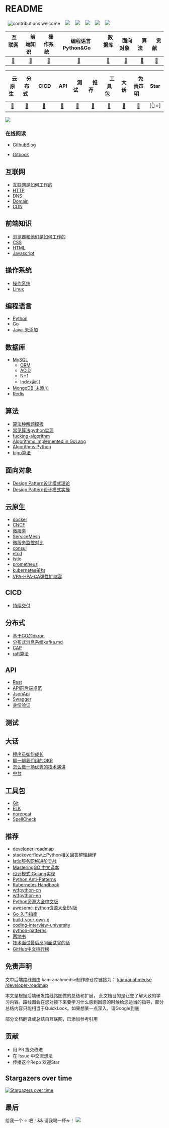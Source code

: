 # README

&nbsp; ![contributions welcome](https://img.shields.io/static/v1.svg?label=Contributions&message=Welcome&style=flat-square&color=blueviolet)&nbsp;
&nbsp; ![](https://img.shields.io/github/license/dasydong/interview)&nbsp;
&nbsp; ![](https://badgen.net/github/stars/dasydong/interview)&nbsp;
&nbsp; ![](https://badgen.net/github/forks/dasydong/interview)&nbsp;
&nbsp; ![](https://img.shields.io/github/repo-size/dasydong/interview?color=orange)&nbsp;
&nbsp; ![](https://badgen.net/github/last-commit/dasydong/interview)&nbsp;
<!-- &nbsp; <a href="https://gitstar-ranking.com/repositories"> <img src="https://badgen.net/badge/Rank/999?icon=github&color=4ab8a1"></a> -->


| &nbsp;互联网 &nbsp;&nbsp; |  &nbsp; &nbsp;前端知识 &nbsp;&nbsp;|  &nbsp;&nbsp; 操作系统 &nbsp;&nbsp;|  &nbsp;&nbsp; 编程语言 Python&Go &nbsp;&nbsp;|  &nbsp;&nbsp; 数据库  &nbsp; &nbsp;|&nbsp;&nbsp;面向对象&nbsp;&nbsp;| &nbsp;&nbsp; 算法 &nbsp;&nbsp;| &nbsp;&nbsp; 贡献 &nbsp;&nbsp;
|:----: | :----: | :---: | :----: | :---: | :----: | :----: | :----: |
| [🔨](#互联网) | [🔨](#前端知识) | [🔨](#操作系统) | [🔨](#编程语言) | [🔨](#数据库) | [🔨](#面向对象)| [🔨](#算法)| [🔨](#贡献)

|&nbsp;&nbsp; 云原生 &nbsp;| &nbsp;&nbsp; 分布式 &nbsp; |  &nbsp; &nbsp;CICD &nbsp;|&nbsp; &nbsp;API &nbsp;|  &nbsp; &nbsp;测试 &nbsp;&nbsp;|&nbsp;&nbsp;&nbsp;推荐&nbsp;&nbsp;&nbsp;| &nbsp; &nbsp; 工具包&nbsp; &nbsp;|  &nbsp;&nbsp; 大话 &nbsp;&nbsp;|  &nbsp;&nbsp; 免责声明 &nbsp;&nbsp;|  &nbsp;&nbsp; Star &nbsp;&nbsp;
| :----: | :----: | :----: | :----: | :----: | :----: | :----: | :----: | :----: | :----: |
| [🔨](#云原生)| [🔨](#分布式)|  [🔨](#CICD)|[🔨](#API)| [🔨](#测试)|[🔨](#推荐)| [🔨](#工具包)| [🔨](#大话)|[🔨](#免责声明)|[👆⭐]|

![](https://dasydong.github.io/img/backend-map-c.png)

### 在线阅读

* [GithubBlog](https://dasydong.github.io/interview/)

* [Gitbook](https://dasydong.gitbook.io/interview/)

## 互联网

* [互联网是如何工作的](notes/how-does-the-internet-work.md)
* [HTTP](notes/http.md)
* [DNS](notes/http.md)
* [Domain](notes/http.md)
* [CDN](notes/http.md)

## 前端知识

* [浏览器和他们是如何工作的](notes/frontend.md)
* [CSS](notes/frontend.md)
* [HTML](notes/frontend.md)
* [Javascript](notes/frontend.md)

## 操作系统

* [操作系统](notes/system.md)
* [Linux](https://github.com/CyC2018/CS-Notes/blob/master/notes/Linux.md)

## 编程语言

* [Python](notes/python.md)
* [Go](notes/go.md)
* [Java-未添加](https://github.com/DasyDong/interview/tree/25d298f93ce792176a4feaff7d715ce40a288bce/notes/java.md)

## 数据库

* [MySQL](notes/mysql.md)
  * [ORM](notes/mysql.md)
  * [ACID](notes/mysql.md)
  * [N+1](notes/mysql.md)
  * [Index索引](notes/mysql.md)
* [MongoDB-未添加](https://github.com/DasyDong/interview/tree/25d298f93ce792176a4feaff7d715ce40a288bce/notes/mongodb.md)
* [Redis](notes/redis.md)

## 算法

* [算法种解题模板](notes/algorithm.md)
* [常见算法python实现](notes/algorithm_code.md)
* [fucking-algorithm](https://github.com/labuladong/fucking-algorithm)
* [Algorithms Implemented in GoLang](https://github.com/TheAlgorithms/Go)
* [Algorithms Python](https://github.com/TheAlgorithms/Python)
* [bigo算法](https://www.bigocheatsheet.com/)

## 面向对象

* [Design Pattern设计模式理论](notes/design_pattern.md)
* [Design Pattern设计模式实操](https://github.com/DasyDong/interview/tree/25d298f93ce792176a4feaff7d715ce40a288bce/code/design_pattern/创建型模式-单例模式.py)

## 云原生

* [docker](notes/docker.md)
* [CNCF](notes/cncf.md)
* [微服务](notes/microservice.md)
* [ServiceMesh](notes/servicemesh.md)
* [微服务监控对比](notes/monitor.md)
* [consul](notes/consul.md)
* [etcd](notes/etcd.md)
* [Istio](notes/istio.md)
* [prometheus](notes/prometheus.md)
* [kubernetes架构](notes/kubernetes.md)
* [VPA-HPA-CA弹性扩缩容](notes/kubernetes_vpa_hpa_ca.md)

## CICD

* [持续交付](notes/cicd.md)

## 分布式

* [基于GO的dkron](notes/dkron.md)
* [分布式消息系统kafka.md](notes/kafka.md)
* [CAP](notes/cap.md)
* [raft算法](notes/raft.md)

## API

* [Rest](notes/api.md)
* [API前后端规范](notes/api-guide.md)
* [JsonApi](notes/api.md)
* [Swagger](notes/api.md)
* [身份验证](notes/api.md)

## 测试

## 大话

* [程序员如何成长](notes/be_programmer.md)
* [聊一聊我们组的OKR](notes/okr.md)
* [怎么做一场优秀的技术演讲](notes/talk.md)
* [中台](notes/zhongtai.md)

## 工具包

* [Git](notes/git.md)
* [ELK](notes/elk.md)
* [norepeat](https://github.com/DasyDong/python-norepeat)
* [SpellCheck](https://github.com/DasyDong/spell-check-go)

## 推荐

* [developer-roadmap](https://github.com/kamranahmedse/developer-roadmap)
* [stackoverflow上Python相关回答整理翻译](https://github.com/wklken/stackoverflow-py-top-qa)
* [Istio服务网格进阶实战](https://github.com/servicemesher/istio-handbook)
* [MasteringGO 中文译本](https://github.com/hantmac/Mastering_Go_ZH_CN)
* [设计模式 Golang实现](https://github.com/senghoo/golang-design-pattern)
* [Python Anti-Patterns](https://github.com/quantifiedcode/python-anti-patterns)
* [Kubernetes Handbook ](https://github.com/feiskyer/kubernetes-handbook)
* [wtfpython-cn](https://github.com/leisurelicht/wtfpython-cn)
* [wtfpython-en](https://github.com/satwikkansal/wtfpython)
* [Python资源大全中文版](https://github.com/jobbole/awesome-python-cn)
* [awesome-python资源大全EN版](https://github.com/vinta/awesome-python)
* [Go 入门指南](https://github.com/unknwon/the-way-to-go_ZH_CN)
* [build-your-own-x](https://github.com/danistefanovic/build-your-own-x)
* [coding-interview-university](https://github.com/jwasham/coding-interview-university)
* [python-patterns](https://github.com/faif/python-patterns)
* [两地书](https://www.cnblogs.com/xiexj/p/9108020.html)
* [技术面试最后反问面试官的话](https://github.com/yifeikong/reverse-interview-zh)
* [GitHub中文排行榜](https://github.com/kon9chunkit/GitHub-Chinese-Top-Charts)

## 免责声明

文中后端路线图由 kamranahmedse制作原仓库链接为： [kamranahmedse /developer-roadmap](https://github.com/kamranahmedse/developer-roadmap)

本文是根据后端研发路线路图做的总结和扩展， 此文档目的是让您了解大致的学习内容。路线图会在您对接下来要学习什么感到困惑的时候给您适当的指导，部分总结内容只能相当于QuickLook。如果想某一点深入，请Google到底

部分文档翻译或总结自互联网，已添加参考引用

## 贡献

* 用 PR 提交改进
* 在 Issue 中交流想法
* 传播这个Repo 欢迎Star

## Stargazers over time

[![Stargazers over time](https://starchart.cc/DasyDong/interview.svg)](https://starchart.cc/DasyDong/interview)

## 最后

给我一个 ⭐ 吧！&& 请我喝一杯☕️！ ![](.gitbook/assets/WechatIMG95.jpeg)

